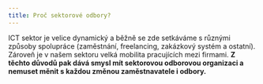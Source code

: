 ```yaml
---
title: Proč sektorové odbory?
---
```

ICT sektor je velice dynamický a běžně se zde setkáváme s různými způsoby spolupráce (zaměstnání, freelancing, zakázkový systém a ostatní). Zároveň je v našem sektoru velká mobilita pracujících mezi firmami. **Z těchto důvodů pak dává smysl mít sektorovou odborovou organizaci a nemuset měnit s každou změnou zaměstnavatele i odbory.**
